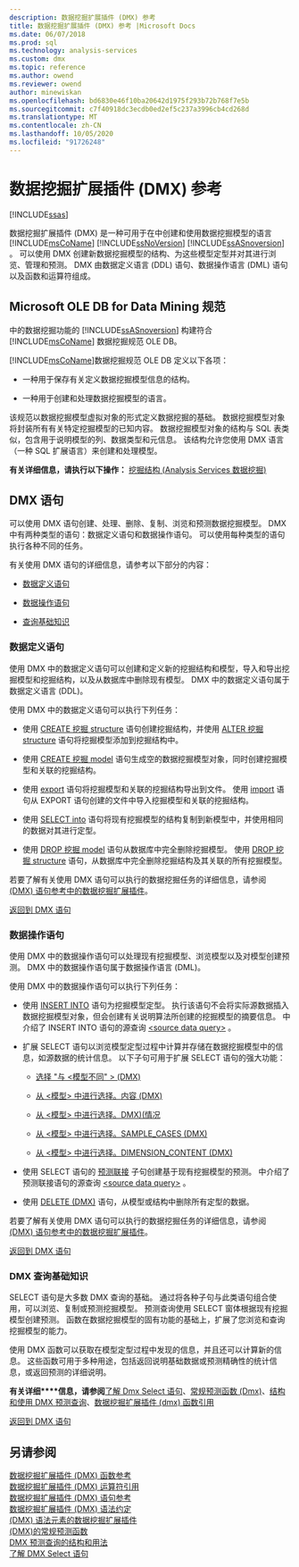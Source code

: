 ```yaml
---
description: 数据挖掘扩展插件 (DMX) 参考
title: 数据挖掘扩展插件 (DMX) 参考 |Microsoft Docs
ms.date: 06/07/2018
ms.prod: sql
ms.technology: analysis-services
ms.custom: dmx
ms.topic: reference
ms.author: owend
ms.reviewer: owend
author: minewiskan
ms.openlocfilehash: bd6830e46f10ba20642d1975f293b72b768f7e5b
ms.sourcegitcommit: c7f40918dc3ecdb0ed2ef5c237a3996cb4cd268d
ms.translationtype: MT
ms.contentlocale: zh-CN
ms.lasthandoff: 10/05/2020
ms.locfileid: "91726248"
---
```

# <a name="data-mining-extensions-dmx-reference"></a>数据挖掘扩展插件 (DMX) 参考
[!INCLUDE[ssas](../includes/applies-to-version/ssas.md)]

  数据挖掘扩展插件 (DMX) 是一种可用于在中创建和使用数据挖掘模型的语言 [!INCLUDE[msCoName](../includes/msconame-md.md)] [!INCLUDE[ssNoVersion](../includes/ssnoversion-md.md)] [!INCLUDE[ssASnoversion](../includes/ssasnoversion-md.md)] 。 可以使用 DMX 创建新数据挖掘模型的结构、为这些模型定型并对其进行浏览、管理和预测。 DMX 由数据定义语言 (DDL) 语句、数据操作语言 (DML) 语句以及函数和运算符组成。  
  
## <a name="microsoft-ole-db-for-data-mining-specification"></a>Microsoft OLE DB for Data Mining 规范  
 中的数据挖掘功能的 [!INCLUDE[ssASnoversion](../includes/ssasnoversion-md.md)] 构建符合 [!INCLUDE[msCoName](../includes/msconame-md.md)] 数据挖掘规范 OLE DB。  
  
 [!INCLUDE[msCoName](../includes/msconame-md.md)]数据挖掘规范 OLE DB 定义以下各项：  
  
-   一种用于保存有关定义数据挖掘模型信息的结构。  
  
-   一种用于创建和处理数据挖掘模型的语言。  
  
 该规范以数据挖掘模型虚拟对象的形式定义数据挖掘的基础。 数据挖掘模型对象将封装所有有关特定挖掘模型的已知内容。 数据挖掘模型对象的结构与 SQL 表类似，包含用于说明模型的列、数据类型和元信息。 该结构允许您使用 DMX 语言（一种 SQL 扩展语言）来创建和处理模型。  
  
 **有关详细信息，请执行以下操作：** [挖掘结构 &#40;Analysis Services 数据挖掘&#41;](/analysis-services/data-mining/mining-structures-analysis-services-data-mining)  
  
##  <a name="dmx-statements"></a><a name="BKMK_DMXStatements"></a> DMX 语句  
 可以使用 DMX 语句创建、处理、删除、复制、浏览和预测数据挖掘模型。 DMX 中有两种类型的语句：数据定义语句和数据操作语句。 可以使用每种类型的语句执行各种不同的任务。  
  
 有关使用 DMX 语句的详细信息，请参考以下部分的内容：  
  
-   [数据定义语句](#BKMK_DDL)  
  
-   [数据操作语句](#BKMK_DML)  
  
-   [查询基础知识](#BKMK_Queries)  
  
###  <a name="data-definition-statements"></a><a name="BKMK_DDL"></a> 数据定义语句  
 使用 DMX 中的数据定义语句可以创建和定义新的挖掘结构和模型，导入和导出挖掘模型和挖掘结构，以及从数据库中删除现有模型。 DMX 中的数据定义语句属于数据定义语言 (DDL)。  
  
 使用 DMX 中的数据定义语句可以执行下列任务：  
  
-   使用 [CREATE 挖掘 structure](../dmx/create-mining-structure-dmx.md) 语句创建挖掘结构，并使用 [ALTER 挖掘 structure](../dmx/alter-mining-structure-dmx.md) 语句将挖掘模型添加到挖掘结构中。  
  
-   使用 [CREATE 挖掘 model](../dmx/create-mining-model-dmx.md) 语句生成空的数据挖掘模型对象，同时创建挖掘模型和关联的挖掘结构。  
  
-   使用 [export](../dmx/export-dmx.md) 语句将挖掘模型和关联的挖掘结构导出到文件。 使用 [import](../dmx/import-dmx.md) 语句从 EXPORT 语句创建的文件中导入挖掘模型和关联的挖掘结构。  
  
-   使用 [SELECT into](../dmx/select-into-dmx.md) 语句将现有挖掘模型的结构复制到新模型中，并使用相同的数据对其进行定型。  
  
-   使用 [DROP 挖掘 model](../dmx/drop-mining-model-dmx.md) 语句从数据库中完全删除挖掘模型。 使用 [DROP 挖掘 structure](../dmx/drop-mining-structure-dmx.md) 语句，从数据库中完全删除挖掘结构及其关联的所有挖掘模型。  
  
 若要了解有关使用 DMX 语句可以执行的数据挖掘任务的详细信息，请参阅 [&#40;DMX&#41; 语句参考中的数据挖掘扩展插件](../dmx/data-mining-extensions-dmx-statements.md)。  
  
 [返回到 DMX 语句](#BKMK_DMXStatements)  
  
###  <a name="data-manipulation-statements"></a><a name="BKMK_DML"></a> 数据操作语句  
 使用 DMX 中的数据操作语句可以处理现有挖掘模型、浏览模型以及对模型创建预测。 DMX 中的数据操作语句属于数据操作语言 (DML)。  
  
 使用 DMX 中的数据操作语句可以执行下列任务：  
  
-   使用 [INSERT INTO](../dmx/insert-into-dmx.md) 语句为挖掘模型定型。 执行该语句不会将实际源数据插入数据挖掘模型对象，但会创建有关说明算法所创建的挖掘模型的摘要信息。 中介绍了 INSERT INTO 语句的源查询 [\<source data query>](../dmx/source-data-query.md) 。  
  
-   扩展 SELECT 语句以浏览模型定型过程中计算并存储在数据挖掘模型中的信息，如源数据的统计信息。 以下子句可用于扩展 SELECT 语句的强大功能：  
  
    -   [选择 "与 &#60;模型不同" &#62; &#40;DMX&#41;](../dmx/select-distinct-from-model-dmx.md)  
  
    -   [从 &#60;模型&#62; 中进行选择。内容 &#40;DMX&#41;](../dmx/select-from-model-content-dmx.md)  
  
    -   [从 &#60;模型&#62; 中进行选择。DMX&#41;&#40;情况 ](../dmx/select-from-model-cases-dmx.md)  
  
    -   [从 &#60;模型&#62; 中进行选择。SAMPLE_CASES &#40;DMX&#41;](../dmx/select-from-model-sample-cases-dmx.md)  
  
    -   [从 &#60;模型&#62; 中进行选择。DIMENSION_CONTENT &#40;DMX&#41;](../dmx/select-from-model-dimension-content-dmx.md)  
  
-   使用 SELECT 语句的 [预测联接](../dmx/select-from-model-prediction-join-dmx.md) 子句创建基于现有挖掘模型的预测。 中介绍了预测联接语句的源查询 [\<source data query>](../dmx/source-data-query.md) 。  
  
-   使用 [DELETE &#40;DMX&#41;](../dmx/delete-dmx.md) 语句，从模型或结构中删除所有定型的数据。  
  
 若要了解有关使用 DMX 语句可以执行的数据挖掘任务的详细信息，请参阅 [&#40;DMX&#41; 语句参考中的数据挖掘扩展插件](../dmx/data-mining-extensions-dmx-statements.md)。  
  
 [返回到 DMX 语句](#BKMK_DMXStatements)  
  
###  <a name="dmx-query-fundamentals"></a><a name="BKMK_Queries"></a> DMX 查询基础知识  
 SELECT 语句是大多数 DMX 查询的基础。 通过将各种子句与此类语句组合使用，可以浏览、复制或预测挖掘模型。 预测查询使用 SELECT 窗体根据现有挖掘模型创建预测。 函数在数据挖掘模型的固有功能的基础上，扩展了您浏览和查询挖掘模型的能力。  
  
 使用 DMX 函数可以获取在模型定型过程中发现的信息，并且还可以计算新的信息。 这些函数可用于多种用途，包括返回说明基础数据或预测精确性的统计信息，或返回预测的详细说明。  
  
 **有关详细****信息，请参阅**[了解 Dmx Select 语句](../dmx/understanding-the-dmx-select-statement.md)、[常规预测函数 &#40;Dmx&#41;](../dmx/general-prediction-functions-dmx.md)、[结构和使用 DMX 预测查询](../dmx/structure-and-usage-of-dmx-prediction-queries.md)、[数据挖掘扩展插件 &#40;dmx&#41; 函数引用](../dmx/data-mining-extensions-dmx-function-reference.md)    
  
 [返回到 DMX 语句](#BKMK_DMXStatements)  
  
## <a name="see-also"></a>另请参阅  
 [数据挖掘扩展插件 &#40;DMX&#41; 函数参考](../dmx/data-mining-extensions-dmx-function-reference.md)   
 [数据挖掘扩展插件 &#40;DMX&#41; 运算符引用](../dmx/data-mining-extensions-dmx-operator-reference.md)   
 [数据挖掘扩展插件 &#40;DMX&#41; 语句参考](../dmx/data-mining-extensions-dmx-statements.md)   
 [数据挖掘扩展插件 &#40;DMX&#41; 语法约定](../dmx/data-mining-extensions-dmx-syntax-conventions.md)   
 [&#40;DMX&#41; 语法元素的数据挖掘扩展插件](../dmx/data-mining-extensions-dmx-syntax-elements.md)   
 [&#40;DMX&#41;的常规预测函数 ](../dmx/general-prediction-functions-dmx.md)   
 [DMX 预测查询的结构和用法](../dmx/structure-and-usage-of-dmx-prediction-queries.md)   
 [了解 DMX Select 语句](../dmx/understanding-the-dmx-select-statement.md)  
  
